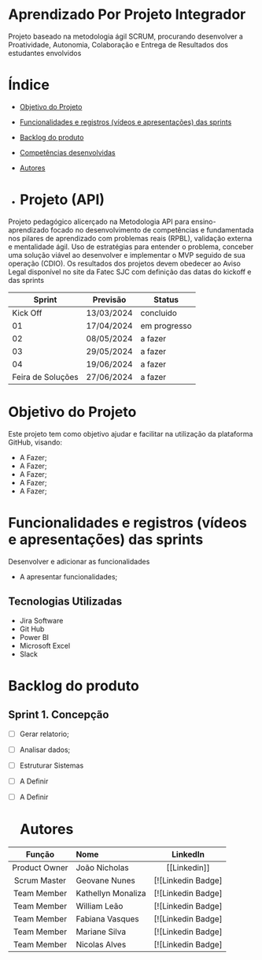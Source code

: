 # Aprendizado Por Projeto Integrador 

Projeto baseado na metodologia ágil SCRUM, procurando desenvolver a Proatividade, Autonomia, Colaboração e Entrega de Resultados dos estudantes envolvidos

# Índice 
* [Objetivo do Projeto](#objetivo-do-projeto)
* [Funcionalidades e registros (vídeos e apresentações) das sprints](#funcionalidades-e-registros-(vídeos-e-apresentações)-das-sprints)
* [Backlog do produto](#Backlog-do-produto)
* [Competências desenvolvidas](#competências-desenvolvidas)
* [Autores](#autores)

* # Projeto (API) 
Projeto pedagógico alicerçado na Metodologia API para ensino-aprendizado focado no desenvolvimento de competências e fundamentada nos pilares de aprendizado com problemas reais (RPBL), validação externa e mentalidade ágil. 
Uso de estratégias para entender o problema, conceber uma solução viável ao desenvolver e implementar o MVP seguido de sua operação (CDIO). 
Os resultados dos projetos devem obedecer ao Aviso Legal disponível no site da Fatec SJC com definição das datas do kickoff e das sprints

Sprint | Previsão | Status|
|------|--------|------|
|Kick Off | 13/03/2024 | concluido|
|01 | 17/04/2024 | em progresso|
|02|  08/05/2024| a fazer |
|03| 29/05/2024 | a fazer|
|04| 19/06/2024 |a fazer |
|Feira de Soluções|27/06/2024 |a fazer |

# Objetivo do Projeto
Este projeto tem como objetivo ajudar e facilitar na utilização da plataforma GitHub, visando:
* A Fazer;
* A Fazer;
* A Fazer;
* A Fazer;
* A Fazer;

# Funcionalidades e registros (vídeos e apresentações) das sprints
Desenvolver e adicionar as funcionalidades
* A apresentar funcionalidades;

## Tecnologias Utilizadas

* Jira Software
* Git Hub
* Power BI
* Microsoft Excel
* Slack

# Backlog do produto

## Sprint 1. Concepção
- [ ] Gerar relatorio;
- [ ] Analisar dados;
- [ ] Estruturar Sistemas
- [ ] A Definir
- [ ] A Definir

   # Autores
|    Função     | Nome                                  |                                                                                                                                                      LinkedIn       |
| :-----------: | :------------------------------------ | :-------------------------------------------------------------------------------------------------------------------------------------------------------------------------------------------------------------------------------------------------------------------------------------------------------------------------: |
| Product Owner |   João Nicholas |     [[Linkedin]]              |
| Scrum Master  | Geovane Nunes   |      [![Linkedin Badge]     |
| Team Member   | Kathellyn Monaliza  | [![Linkedin Badge]     |
| Team Member   | William Leão  |      [![Linkedin Badge]     |
| Team Member   | Fabiana Vasques |      [![Linkedin Badge]     |
| Team Member   | Mariane Silva  |      [![Linkedin Badge]     |
| Team Member   | Nicolas Alves  |      [![Linkedin Badge]     |

